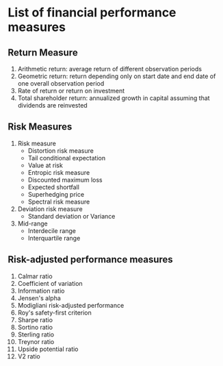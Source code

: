 # List of financial performance measures #

## Return Measure ##
1. Arithmetic return: average return of different observation periods
2. Geometric return: return depending only on start date and end date of one overall observation period
3. Rate of return or return on investment
4. Total shareholder return: annualized growth in capital assuming that dividends are reinvested

## Risk Measures ##
1. Risk measure
   - Distortion risk measure
   - Tail conditional expectation
   - Value at risk
   - Entropic risk measure
   - Discounted maximum loss
   - Expected shortfall
   - Superhedging price
   - Spectral risk measure
2. Deviation risk measure
   - Standard deviation or Variance
3. Mid-range
   - Interdecile range
   - Interquartile range

## Risk-adjusted performance measures ##
1. Calmar ratio
2. Coefficient of variation
3. Information ratio
4. Jensen's alpha
5. Modigliani risk-adjusted performance
6. Roy's safety-first criterion
7. Sharpe ratio
8. Sortino ratio
9. Sterling ratio
10. Treynor ratio
11. Upside potential ratio
12. V2 ratio

